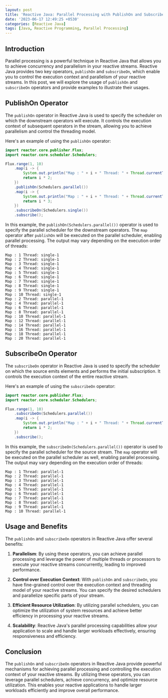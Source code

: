 ```yaml
---
layout: post
title: 'Reactive Java: Parallel Processing with PublishOn and SubscribeOn'
date: '2023-06-17 12:49:25 +0530'
categories: [Reactive Java]
tags: [Java, Reactive Programming, Parallel Processing]
---
```

## Introduction

Parallel processing is a powerful technique in Reactive Java that allows you to achieve concurrency and parallelism in your reactive streams. Reactive Java provides two key operators, `publishOn` and `subscribeOn`, which enable you to control the execution context and parallelism of your reactive streams. In this post, we will explore the usage of `publishOn` and `subscribeOn` operators and provide examples to illustrate their usages.

## PublishOn Operator

The `publishOn` operator in Reactive Java is used to specify the scheduler on which the downstream operators will execute. It controls the execution context of subsequent operators in the stream, allowing you to achieve parallelism and control the threading model.

Here's an example of using the `publishOn` operator:

```java
import reactor.core.publisher.Flux;
import reactor.core.scheduler.Schedulers;

Flux.range(1, 10)
    .map(i -> {
        System.out.println("Map : " + i + " Thread: " + Thread.currentThread().getName());
        return i * 2;
    })
    .publishOn(Schedulers.parallel())
    .map(i -> {
        System.out.println("Map : " + i + " Thread: " + Thread.currentThread().getName());
        return i * 3;
    })
    .subscribeOn(Schedulers.single())
    .subscribe();
```

In this example, the `publishOn(Schedulers.parallel())` operator is used to specify the parallel scheduler for the downstream operators. The `map` operator after `publishOn` will be executed on the parallel scheduler, enabling parallel processing. The output may vary depending on the execution order of threads:

```
Map : 1 Thread: single-1
Map : 2 Thread: single-1
Map : 3 Thread: single-1
Map : 4 Thread: single-1
Map : 5 Thread: single-1
Map : 6 Thread: single-1
Map : 7 Thread: single-1
Map : 8 Thread: single-1
Map : 9 Thread: single-1
Map : 10 Thread: single-1
Map : 2 Thread: parallel-1
Map : 4 Thread: parallel-1
Map : 6 Thread: parallel-1
Map : 8 Thread: parallel-1
Map : 10 Thread: parallel-1
Map : 12 Thread: parallel-1
Map : 14 Thread: parallel-1
Map : 16 Thread: parallel-1
Map : 18 Thread: parallel-1
Map : 20 Thread: parallel-1
```

## SubscribeOn Operator

The `subscribeOn` operator in Reactive Java is used to specify the scheduler on which the source emits elements and performs the initial subscription. It controls the execution context of the entire reactive stream.

Here's an example of using the `subscribeOn` operator:

```java
import reactor.core.publisher.Flux;
import reactor.core.scheduler.Schedulers;

Flux.range(1, 10)
    .subscribeOn(Schedulers.parallel())
    .map(i -> {
        System.out.println("Map : " + i + " Thread: " + Thread.currentThread().getName());
        return i * 2;
    })
    .subscribe();
```

In this example, the `subscribeOn(Schedulers.parallel())` operator is used to specify the parallel scheduler for the source stream. The `map` operator will be executed on the parallel scheduler as well, enabling parallel processing. The output may vary depending on the execution order of threads:

```
Map : 1 Thread: parallel-1
Map : 2 Thread: parallel-1
Map : 3 Thread: parallel-1
Map : 4 Thread: parallel-1
Map : 5 Thread: parallel-1
Map : 6 Thread: parallel-1
Map : 7 Thread: parallel-1
Map : 8 Thread: parallel-1
Map : 9 Thread: parallel-1
Map : 10 Thread: parallel-1
```

## Usage and Benefits

The `publishOn` and `subscribeOn` operators in Reactive Java offer several benefits:

1. **Parallelism**: By using these operators, you can achieve parallel processing and leverage the power of multiple threads or processors to execute your reactive streams concurrently, leading to improved performance.

2. **Control over Execution Context**: With `publishOn` and `subscribeOn`, you have fine-grained control over the execution context and threading model of your reactive streams. You can specify the desired schedulers and parallelize specific parts of your stream.

3. **Efficient Resource Utilization**: By utilizing parallel schedulers, you can optimize the utilization of system resources and achieve better efficiency in processing your reactive streams.

4. **Scalability**: Reactive Java's parallel processing capabilities allow your application to scale and handle larger workloads effectively, ensuring responsiveness and efficiency.

## Conclusion

The `publishOn` and `subscribeOn` operators in Reactive Java provide powerful mechanisms for achieving parallel processing and controlling the execution context of your reactive streams. By utilizing these operators, you can leverage parallel schedulers, achieve concurrency, and optimize resource utilization. This enables your reactive applications to handle larger workloads efficiently and improve overall performance.